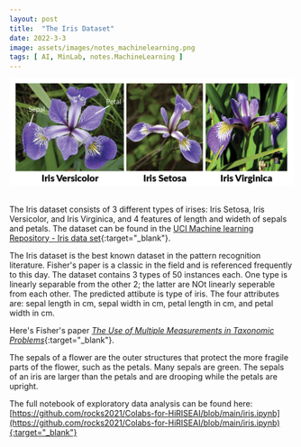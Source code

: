 ```yaml
---
layout: post
title:  "The Iris Dataset"  
date: 2022-3-3  
image: assets/images/notes_machinelearning.png
tags: [ AI, MinLab, notes.MachineLearning ]
---
```


<div><img src="/assets/images/iris-machinelearning.png" class="img-fluid" alt="iris" /></div><br>

The Iris dataset consists of 3 different types of irises: Iris Setosa, Iris Versicolor, and Iris Virginica, and 4 features of length and wideth of sepals and petals. The dataset can be found in the [UCI Machine learning Repository - Iris data set](https://archive.ics.uci.edu/ml/datasets/iris){:target="_blank"}.

The Iris dataset is the best known dataset in the pattern recognition literature. Fisher's paper is a classic in the field and is referenced frequently to this day. The dataset contains 3 types of 50 instances each. One type is linearly separable from the other 2; the latter are NOt linearly seperable from each other. The predicted attibute is type of iris. The four attributes are: sepal length in cm, sepal width in cm, petal length in cm, and petal width in cm.

Here's Fisher's paper [*The Use of Multiple Measurements in Taxonomic Problems*](https://onlinelibrary.wiley.com/doi/10.1111/j.1469-1809.1936.tb02137.x){:target="_blank"}.

The sepals of a flower are the outer structures that protect the more fragile parts of the flower, such as the petals. Many sepals are green. The sepals of an iris are larger than the petals and are drooping while the petals are upright. 

The full notebook of exploratory data analysis can be found here: [https://github.com/rocks2021/Colabs-for-HiRISEAI/blob/main/iris.ipynb](https://github.com/rocks2021/Colabs-for-HiRISEAI/blob/main/iris.ipynb){:target="_blank"}







